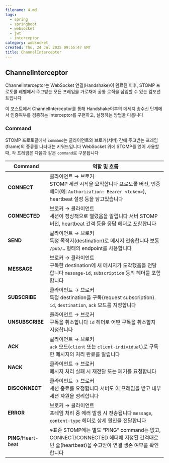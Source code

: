 ```yaml
---
filename: 4.md
tags:
  - spring
  - springboot
  - websocket
  - jwt
  - interceptor
category: websocket
created: Thu, 24 Jul 2025 09:55:47 GMT
title: ChannelInterceptor
---
```


## ChannelInterceptor

ChannelInterceptor는 WebSocket 연결(Handshake)이 완료된 이후, STOMP 프로토콜 레벨에서 주고받는 모든 프레임을 가로채어 공통 로직을 삽입할 수 있는 컴포넌트입니다

이 포스트에서 ChannelInterceptor를 통해 Handshake이후의 메세지 송수신 단계에서 인증여부를 검증하는 Interceptor를 구현하고, 설정하는 방법을 다룹니다

### Command

STOMP 프로토콜에서 `command`는 클라이언트와 브로커(서버) 간에 주고받는 프레임(frame)의 종류를 나타내는 키워드입니다 WebSocket 위에 STOMP를 얹어 사용할 때, 각 프레임은 다음과 같은 `command`로 구분됩니다

| Command             | 역할 및 흐름                                                                                                                                        |
| ------------------- | --------------------------------------------------------------------------------------------------------------------------------------------------- |
| **CONNECT**         | 클라이언트 → 브로커<br>STOMP 세션 시작을 요척합니다 프로토콜 버전, 인증 헤더(예: `Authorization: Bearer <token>`), heartbeat 설정 등을 담고있습니다 |
| **CONNECTED**       | 브로커 → 클라이언트<br>세션이 정상적으로 열렸음을 알립니다 서버 STOMP 버전, heartbeat 간격 등을 응답 헤더로 포함합니다                              |
| **SEND**            | 클라이언트 → 브로커<br>특정 목적지(destination)로 메시지 전송합니다 보통 `/pub/…` 형태의 endpoint를 사용합니다                                      |
| **MESSAGE**         | 브로커 → 클라이언트<br>구독한 destination에 새 메시지가 도착했음을 전달합니다 `message-id`, `subscription` 등의 헤더를 포함합니다                   |
| **SUBSCRIBE**       | 클라이언트 → 브로커<br>특정 destination을 구독(request subscription). `id`, `destination`, `ack` 모드를 지정합니다                                  |
| **UNSUBSCRIBE**     | 클라이언트 → 브로커<br>구독을 취소합니다 `id` 헤더로 어떤 구독을 취소할지 지정합니다                                                                |
| **ACK**             | 클라이언트 → 브로커<br>`ack` 모드(`client` 또는 `client-individual`)로 구독한 메시지의 처리 완료를 알립니다                                         |
| **NACK**            | 클라이언트 → 브로커<br>메시지 처리 실패 시 재전달 또는 폐기를 요청합니다                                                                            |
| **DISCONNECT**      | 클라이언트 → 브로커<br>세션 종료를 요청합니다 서버도 이 프레임을 받고 내부 세션 자원을 정리합니다                                                   |
| **ERROR**           | 브로커 → 클라이언트<br>프레임 처리 중 에러 발생 시 전송됩니다 `message`, `content-type` 헤더로 상세 원인을 전달합니다                               |
| **PING**/Heart-beat | ※표준 STOMP에는 별도 “PING” command는 없고, CONNECT/CONNECTED 헤더에 지정된 간격대로 빈 줄(heartbeat)을 주고받아 연결 생존 여부를 확인합니다        |

